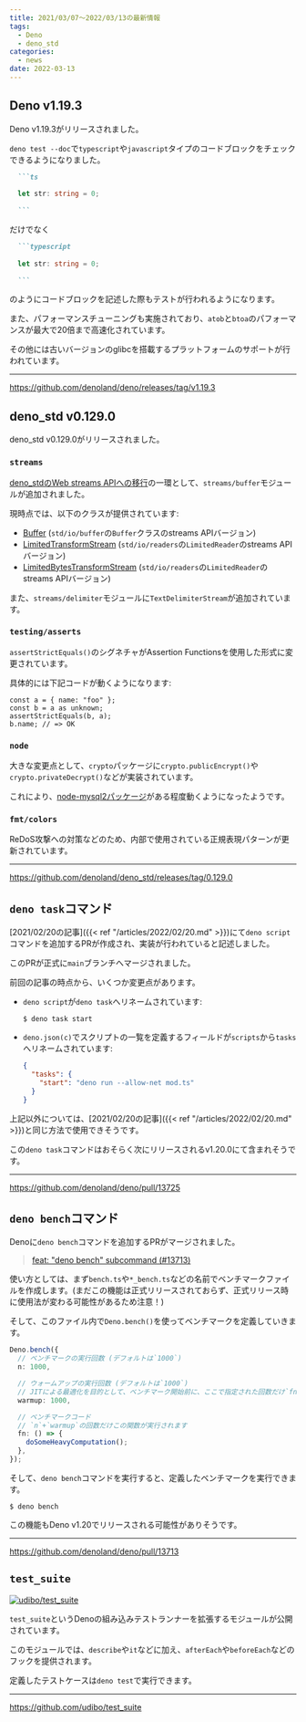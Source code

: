 ```yaml
---
title: 2021/03/07〜2022/03/13の最新情報
tags:
  - Deno
  - deno_std
categories:
  - news
date: 2022-03-13
---
```


## Deno v1.19.3

Deno v1.19.3がリリースされました。

`deno test --doc`で`typescript`や`javascript`タイプのコードブロックをチェックできるようになりました。

~~~~~~markdown
  ```ts
  
  let str: string = 0;
  
  ```
~~~~~~

だけでなく

~~~~~~markdown
  ```typescript
  
  let str: string = 0;
  
  ```
~~~~~~

のようにコードブロックを記述した際もテストが行われるようになります。

また、パフォーマンスチューニングも実施されており、`atob`と`btoa`のパフォーマンスが最大で20倍まで高速化されています。

その他には古いバージョンのglibcを搭載するプラットフォームのサポートが行われています。

---

https://github.com/denoland/deno/releases/tag/v1.19.3

## deno_std v0.129.0

deno_std v0.129.0がリリースされました。

### `streams`

[deno_stdのWeb streams APIへの移行](https://github.com/denoland/deno_std/issues/1986)の一環として、`streams/buffer`モジュールが追加されました。

現時点では、以下のクラスが提供されています:

- [Buffer](https://doc.deno.land/https://deno.land/std@0.129.0/streams/buffer.ts/~/Buffer) (`std/io/buffer`の`Buffer`クラスのstreams APIバージョン)
- [LimitedTransformStream](https://doc.deno.land/https://deno.land/std@0.129.0/streams/buffer.ts/~/LimitedTransformStream) (`std/io/readers`の`LimitedReader`のstreams APIバージョン)
- [LimitedBytesTransformStream](https://doc.deno.land/https://deno.land/std@0.129.0/streams/buffer.ts/~/LimitedBytesTransformStream) (`std/io/readers`の`LimitedReader`のstreams APIバージョン)

また、`streams/delimiter`モジュールに`TextDelimiterStream`が追加されています。

### `testing/asserts`

`assertStrictEquals()`のシグネチャがAssertion Functionsを使用した形式に変更されています。

具体的には下記コードが動くようになります:
    
```tsx
const a = { name: "foo" };
const b = a as unknown;
assertStrictEquals(b, a);
b.name; // => OK
```
    
### `node`

大きな変更点として、`crypto`パッケージに`crypto.publicEncrypt()`や`crypto.privateDecrypt()`などが実装されています。

これにより、[node-mysql2パッケージ](https://github.com/denoland/deno_std/blob/0.129.0/node/integrationtest/mysql2-example.js)がある程度動くようになったようです。

### `fmt/colors`

ReDoS攻撃への対策などのため、内部で使用されている正規表現パターンが更新されています。

---

https://github.com/denoland/deno_std/releases/tag/0.129.0

## `deno task`コマンド

[2021/02/20の記事]({{< ref "/articles/2022/02/20.md" >}})にて`deno script`コマンドを追加するPRが作成され、実装が行われていると記述しました。

このPRが正式に`main`ブランチへマージされました。

前回の記事の時点から、いくつか変更点があります。

- `deno script`が`deno task`へリネームされています:

  ```shell
  $ deno task start
  ```

- `deno.json(c)`でスクリプトの一覧を定義するフィールドが`scripts`から`tasks`へリネームされています:

  ```json
  {
    "tasks": {
      "start": "deno run --allow-net mod.ts"
    }
  }
  ```

上記以外については、[2021/02/20の記事]({{< ref "/articles/2022/02/20.md" >}})と同じ方法で使用できそうです。

この`deno task`コマンドはおそらく次にリリースされるv1.20.0にて含まれそうです。

---

https://github.com/denoland/deno/pull/13725

## `deno bench`コマンド

Denoに`deno bench`コマンドを追加するPRがマージされました。

> [feat: "deno bench" subcommand (#13713)](https://github.com/denoland/deno/pull/13713)

使い方としては、まず`bench.ts`や`*_bench.ts`などの名前でベンチマークファイルを作成します。(まだこの機能は正式リリースされておらず、正式リリース時に使用法が変わる可能性があるため注意！)

そして、このファイル内で`Deno.bench()`を使ってベンチマークを定義していきます。

```ts
Deno.bench({
  // ベンチマークの実行回数 (デフォルトは`1000`)
  n: 1000,

  // ウォームアップの実行回数 (デフォルトは`1000`)
  // JITによる最適化を目的として、ベンチマーク開始前に、ここで指定された回数だけ`fn`が繰り返し実行されます (このウォームアップ処理は計測結果には影響しません)
  warmup: 1000,

  // ベンチマークコード
  // `n`+`warmup`の回数だけこの関数が実行されます
  fn: () => {
    doSomeHeavyComputation();
  },
});
```

そして、`deno bench`コマンドを実行すると、定義したベンチマークを実行できます。

```shell
$ deno bench
```

この機能もDeno v1.20でリリースされる可能性がありそうです。

---

https://github.com/denoland/deno/pull/13713

## `test_suite`

[![udibo/test_suite](https://gh-card.dev/repos/udibo/test_suite.svg)](https://github.com/udibo/test_suite)

`test_suite`というDenoの組み込みテストランナーを拡張するモジュールが公開されています。

このモジュールでは、`describe`や`it`などに加え、`afterEach`や`beforeEach`などのフックを提供されます。

定義したテストケースは`deno test`で実行できます。

---

https://github.com/udibo/test_suite

